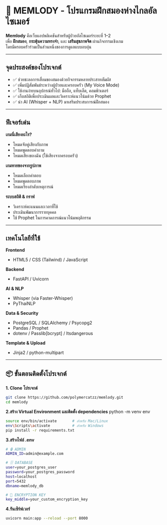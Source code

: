 # 🧠 MEMLODY - โปรแกรมฝึกสมองห่างไกลอัลไซเมอร์

**Memlody** คือเว็บแอปพลิเคชันสำหรับผู้ป่วยอัลไซเมอร์ระยะที่ 1–2  
เพื่อ **ฝึกสมอง**, **กระตุ้นความทรงจำ**, และ **เสริมสุขภาพจิต** ผ่านกิจกรรมเชิงเกม  
โดยมีครอบครัวร่วมเป็นส่วนหนึ่งของการดูแลแบบอบอุ่น

---

## **จุดประสงค์ของโปรเจกต์**

- ✅ ช่วยชะลอการเสื่อมของสมองด้วยกิจกรรมหลายประสาทสัมผัส  
- ✅ เพิ่มปฏิสัมพันธ์ระหว่างผู้ป่วยและครอบครัว (My Voice Mode)  
- ✅ ใช้งานง่ายบนอุปกรณ์ทั่วไป: มือถือ, แท็บเล็ต, คอมพิวเตอร์  
- ✅ เก็บสถิติเพื่อประเมินผลและวิเคราะห์แนวโน้มด้วย Prophet  
- ✅ นำ AI (Whisper + NLP) มาเสริมประสบการณ์ฝึกสมอง

---

## **ฟีเจอร์เด่น**

**เกมนี่เสียงอะไร?**  
- โหมดจับคู่เสียงกับภาพ  
- โหมดพูดตอบคำถาม  
- โหมดเสียงของฉัน (ใช้เสียงจากครอบครัว)

**เกมทายของจากรูปภาพ**  
- โหมดเลือกคำตอบ  
- โหมดพูดตอบภาพ  
- โหมดเรียงลำดับเหตุการณ์

**ระบบสถิติ & กราฟ**  
- วิเคราะห์คะแนนและเวลาที่ใช้  
- ประเมินพัฒนาการรายบุคคล  
- ใช้ Prophet ในการคาดการณ์แนวโน้มพฤติกรรม

---

## **เทคโนโลยีที่ใช้**

**Frontend**  
- HTML5 / CSS (Tailwind) / JavaScript  

**Backend**  
- FastAPI / Uvicorn  

**AI & NLP**  
- Whisper (via Faster-Whisper)  
- PyThaiNLP  

**Data & Security**  
- PostgreSQL / SQLAlchemy / Psycopg2  
- Pandas / Prophet  
- dotenv / Passlib[bcrypt] / Itsdangerous  

**Template & Upload**  
- Jinja2 / python-multipart

---

## 📦 ขั้นตอนติดตั้งโปรเจกต์

**1. Clone โปรเจกต์**

```bash
git clone https://github.com/polymercatzz/memlody.git
cd memlody
```

**2.สร้าง Virtual Environment และติดตั้ง dependencies**
python -m venv env

```bash
source env/bin/activate       # สำหรับ Mac/Linux
env\Scripts\activate          # สำหรับ Windows
pip install -r requirements.txt
```

**3.สร้างไฟล์ .env**

```bash
# 🔒 ADMIN
ADMIN_ID=admin@example.com

# 🗄️ DATABASE
user=your_postgres_user
password=your_postgres_password
host=localhost
port=5432
dbname=memlody_db

# 🔐 ENCRYPTION KEY
key_middle=your_custom_encryption_key
```
**4.รันเซิร์ฟเวอร์**
```bash
uvicorn main:app --reload --port 8000
```

